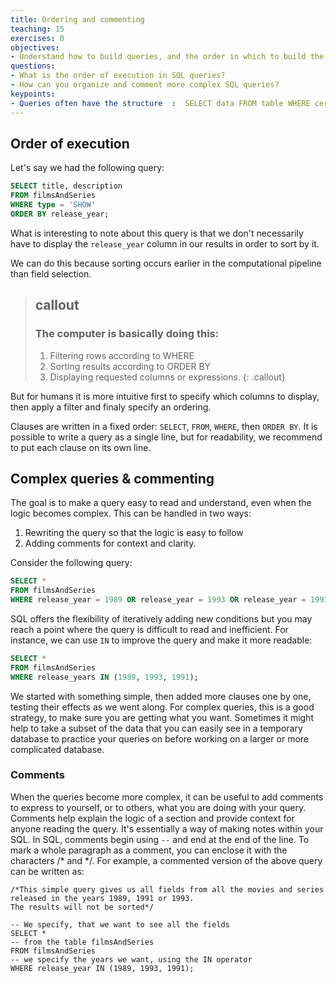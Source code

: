 ```yaml
---
title: Ordering and commenting
teaching: 15
exercises: 0
objectives:
- Understand how to build queries, and the order in which to build the parts.
questions:
- What is the order of execution in SQL queries?
- How can you organize and comment more complex SQL queries?
keypoints:
- Queries often have the structure  :  SELECT data FROM table WHERE certain criteria are present. 
---
```


## Order of execution

Let's say we had the following query:

```sql
SELECT title, description
FROM filmsAndSeries
WHERE type = 'SHOW'
ORDER BY release_year;
```

What is interesting to note about this query is that we don't necessarily have to display the `release_year` column in our results in order to sort by it.

We can do this because sorting occurs earlier in the computational pipeline than field selection.


> ## callout
> ### The computer is basically doing this:
> 1. Filtering rows according to WHERE
> 2. Sorting results according to ORDER BY
> 3. Displaying requested columns or expressions.
{: .callout}

But for humans it is more intuitive first to specify which columns to display, then apply a filter and finaly specify an ordering.

Clauses are written in a fixed order: `SELECT`, `FROM`, `WHERE`, then `ORDER BY`. It is possible to write a query as a single line, but for readability, we recommend to put each clause on its own line.

## Complex queries & commenting

The goal is to make a query easy to read and understand, even when the logic becomes complex. This can be handled in two ways:

1. Rewriting the query so that the logic is easy to follow
2. Adding comments for context and clarity.

Consider the following query:

```sql
SELECT *
FROM filmsAndSeries
WHERE release_year = 1989 OR release_year = 1993 OR release_year = 1991 ;
```

SQL offers the flexibility of iteratively adding new conditions but you may reach a point where the query is difficult to read and inefficient. For instance, we can use `IN` to improve the query and make it more readable:

```sql
SELECT *
FROM filmsAndSeries
WHERE release_years IN (1989, 1993, 1991);
```

We started with something simple, then added more clauses one by one, testing
their effects as we went along.  For complex queries, this is a good strategy, to make sure you are getting what you want.  Sometimes it might help to take a subset of the data that you can easily see in a temporary database to practice your queries on before working on a larger or more complicated database.

### Comments

When the queries become more complex, it can be useful to add comments to express to yourself, or to others, what you are doing with your query. Comments help explain the logic of a section and provide context for anyone reading the query. It's essentially a way of making notes within your SQL. In SQL, comments begin using <code class="language-plaintext highlighter-rouge">\--</code> and end at the end of the line. To mark a whole paragraph as a comment, you can enclose it with the characters /\* and \*/. For example, a commented version of the above query can be written as:

```
/*This simple query gives us all fields from all the movies and series  released in the years 1989, 1991 or 1993.
The results will not be sorted*/

-- We specify, that we want to see all the fields
SELECT *
-- from the table filmsAndSeries
FROM filmsAndSeries
-- we specify the years we want, using the IN operator
WHERE release_year IN (1989, 1993, 1991);
```






